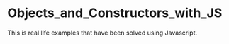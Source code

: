 # Objects_and_Constructors_with_JS
This is real life examples that have been solved using Javascript.
